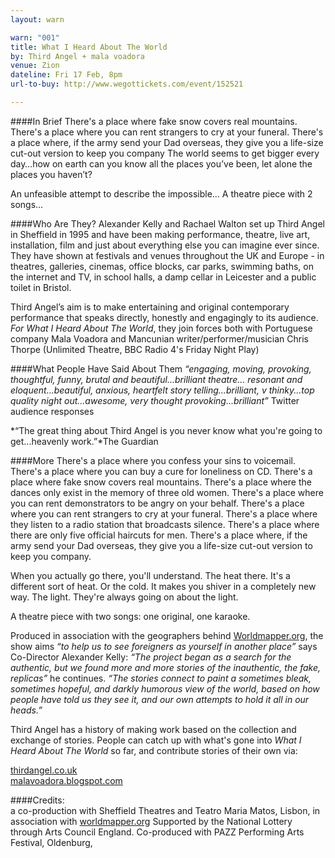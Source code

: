 ```yaml
---
layout: warn

warn: "001"
title: What I Heard About The World
by: Third Angel + mala voadora
venue: Zion
dateline: Fri 17 Feb, 8pm
url-to-buy: http://www.wegottickets.com/event/152521

---
```


####In Brief
There's a place where fake snow covers real mountains.  There's a place where you can rent strangers to cry at your funeral.  There's a place where, if the army send your Dad overseas, they give you a life-size cut-out version to keep you company
The world seems to get bigger every day…how on earth can you know all the places you’ve been, let alone the places you haven’t?

An unfeasible attempt to describe the impossible… A theatre piece with 2 songs…

####Who Are They?
Alexander Kelly and Rachael Walton set up Third Angel in Sheffield in 1995 and have been making performance, theatre, live art, installation, film and just about everything else you can imagine ever since.  They have shown at festivals and venues throughout the UK and Europe - in theatres, galleries, cinemas, office blocks, car parks, swimming baths, on the internet and TV, in school halls, a damp cellar in Leicester and a public toilet in Bristol. 

Third Angel’s aim is to make entertaining and original contemporary performance that speaks directly, honestly and engagingly to its audience.
*For What I Heard About The World*, they join forces both with Portuguese company Mala Voadora and Mancunian writer/performer/musician Chris Thorpe (Unlimited Theatre, BBC Radio 4's Friday Night Play)

####What People Have Said About Them
*“engaging, moving, provoking, thoughtful, funny, brutal and beautiful...brilliant theatre...  resonant and eloquent...beautiful, anxious, heartfelt story telling...brilliant, v thinky...top quality night out...awesome, very thought provoking...brilliant”* Twitter audience responses

*“The great thing about Third Angel is you never know what you're going to get...heavenly work.”*The Guardian

####More
There's a place where you confess your sins to voicemail.
There's a place where you can buy a cure for loneliness on CD.
There's a place where fake snow covers real mountains.
There's a place where the dances only exist in the memory of three old women.
There's a place where you can rent demonstrators to be angry on your behalf.
There's a place where you can rent strangers to cry at your funeral. 
There's a place where they listen to a radio station that broadcasts silence. 
There's a place where there are only five official haircuts for men. 
There's a place where, if the army send your Dad overseas, they give you a life-size cut-out version to keep you company.

When you actually go there, you'll understand. The heat there. It's a different sort of heat. Or the cold. It makes you shiver in a completely new way. The light. They're always going on about the light.

A theatre piece with two songs: one original, one karaoke.

Produced in association with the geographers behind [Worldmapper.org](http://www.worldmapper.org), the show aims *“to help us to see foreigners as yourself in another place”* says Co-Director Alexander Kelly:
*“The project began as a search for the authentic, but we found more and more stories of the inauthentic, the fake, replicas”* he continues. *“The stories connect to paint a sometimes bleak, sometimes hopeful, and darkly humorous view of the world, based on how people have told us they see it, and our own attempts to hold it all in our heads.”*

Third Angel has a history of making work based on the collection and exchange of stories.  People can catch up with what's gone into *What I Heard About The World* so far, and contribute stories of their own via:

[thirdangel.co.uk](http://www.thirdangel.co.uk)      
[malavoadora.blogspot.com](http://www.malavoadora.blogspot.com)

####Credits:  
a co-production with Sheffield Theatres and Teatro Maria Matos, Lisbon, in association with [worldmapper.org](http://www.worldmapper.org)
Supported by the National Lottery through Arts Council England. 
Co-produced with PAZZ Performing Arts Festival, Oldenburg, 

